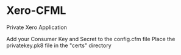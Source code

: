 Xero-CFML
=========

Private Xero Application


Add your  Consumer Key and Secret to the config.cfm file
Place the privatekey.pk8 file in the "certs" directory 

